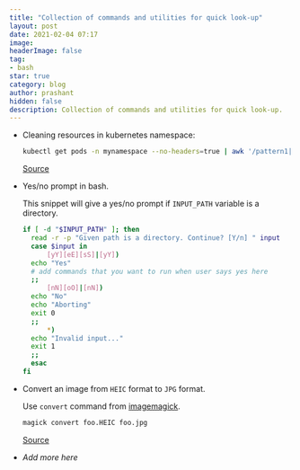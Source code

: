 ```yaml
---
title: "Collection of commands and utilities for quick look-up"
layout: post
date: 2021-02-04 07:17
image: 
headerImage: false
tag:
- bash
star: true
category: blog
author: prashant
hidden: false
description: Collection of commands and utilities for quick look-up.
---
```


- Cleaning resources in kubernetes namespace:

  ```bash
  kubectl get pods -n mynamespace --no-headers=true | awk '/pattern1|pattern2/{print $1}' | xargs kubectl delete -n mynamespace pod
  ```

  [Source](https://medium.com/faun/delete-kubernetes-pods-with-a-regex-f396291bba0e)

- Yes/no prompt in bash.
  
  This snippet will give a yes/no prompt if `INPUT_PATH` variable is a directory.

  ```bash
  if [ -d "$INPUT_PATH" ]; then
    read -r -p "Given path is a directory. Continue? [Y/n] " input
    case $input in
        [yY][eE][sS]|[yY])
    echo "Yes"
    # add commands that you want to run when user says yes here
    ;;
        [nN][oO]|[nN])
    echo "No"
    echo "Aborting"
    exit 0
    ;;
        *)
    echo "Invalid input..."
    exit 1
    ;;
    esac
  fi
  ```

- Convert an image from `HEIC` format to `JPG` format.

  Use `convert` command from [imagemagick](https://imagemagick.org/script/convert.php).

  ```bash
  magick convert foo.HEIC foo.jpg
  ```

  [Source](https://apple.stackexchange.com/a/347507)

- *Add more here*
